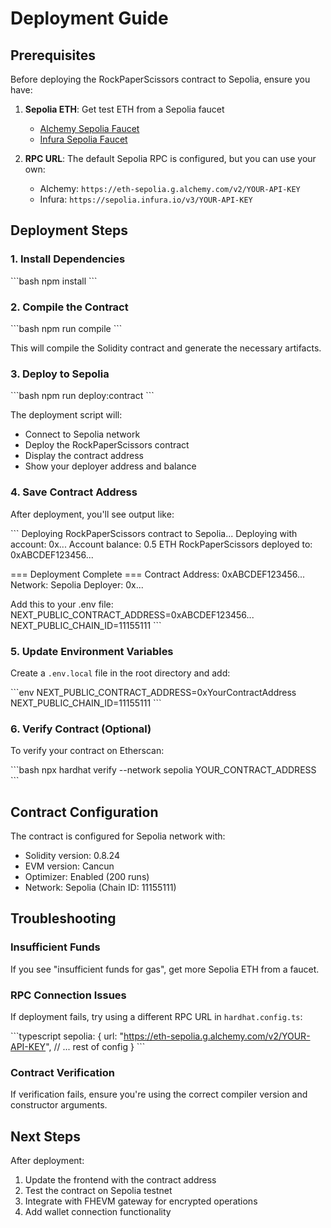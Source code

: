 # Deployment Guide

## Prerequisites

Before deploying the RockPaperScissors contract to Sepolia, ensure you have:

1. **Sepolia ETH**: Get test ETH from a Sepolia faucet
   - [Alchemy Sepolia Faucet](https://sepoliafaucet.com/)
   - [Infura Sepolia Faucet](https://www.infura.io/faucet/sepolia)

2. **RPC URL**: The default Sepolia RPC is configured, but you can use your own:
   - Alchemy: `https://eth-sepolia.g.alchemy.com/v2/YOUR-API-KEY`
   - Infura: `https://sepolia.infura.io/v3/YOUR-API-KEY`

## Deployment Steps

### 1. Install Dependencies

\`\`\`bash
npm install
\`\`\`

### 2. Compile the Contract

\`\`\`bash
npm run compile
\`\`\`

This will compile the Solidity contract and generate the necessary artifacts.

### 3. Deploy to Sepolia

\`\`\`bash
npm run deploy:contract
\`\`\`

The deployment script will:
- Connect to Sepolia network
- Deploy the RockPaperScissors contract
- Display the contract address
- Show your deployer address and balance

### 4. Save Contract Address

After deployment, you'll see output like:

\`\`\`
Deploying RockPaperScissors contract to Sepolia...
Deploying with account: 0x...
Account balance: 0.5 ETH
RockPaperScissors deployed to: 0xABCDEF123456...

=== Deployment Complete ===
Contract Address: 0xABCDEF123456...
Network: Sepolia
Deployer: 0x...

Add this to your .env file:
NEXT_PUBLIC_CONTRACT_ADDRESS=0xABCDEF123456...
NEXT_PUBLIC_CHAIN_ID=11155111
\`\`\`

### 5. Update Environment Variables

Create a `.env.local` file in the root directory and add:

\`\`\`env
NEXT_PUBLIC_CONTRACT_ADDRESS=0xYourContractAddress
NEXT_PUBLIC_CHAIN_ID=11155111
\`\`\`

### 6. Verify Contract (Optional)

To verify your contract on Etherscan:

\`\`\`bash
npx hardhat verify --network sepolia YOUR_CONTRACT_ADDRESS
\`\`\`

## Contract Configuration

The contract is configured for Sepolia network with:
- Solidity version: 0.8.24
- EVM version: Cancun
- Optimizer: Enabled (200 runs)
- Network: Sepolia (Chain ID: 11155111)

## Troubleshooting

### Insufficient Funds
If you see "insufficient funds for gas", get more Sepolia ETH from a faucet.

### RPC Connection Issues
If deployment fails, try using a different RPC URL in `hardhat.config.ts`:

\`\`\`typescript
sepolia: {
  url: "https://eth-sepolia.g.alchemy.com/v2/YOUR-API-KEY",
  // ... rest of config
}
\`\`\`

### Contract Verification
If verification fails, ensure you're using the correct compiler version and constructor arguments.

## Next Steps

After deployment:
1. Update the frontend with the contract address
2. Test the contract on Sepolia testnet
3. Integrate with FHEVM gateway for encrypted operations
4. Add wallet connection functionality
